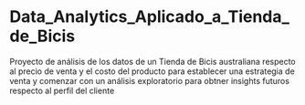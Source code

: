 # Data_Analytics_Aplicado_a_Tienda_de_Bicis

Proyecto de análisis de los datos de un Tienda de Bicis australiana respecto al precio de venta y el costo del producto para establecer una estrategia de venta y comenzar con un análisis exploratorio para obtner insights futuros respecto al perfil del cliente 
